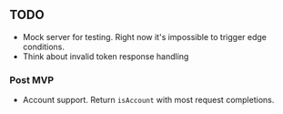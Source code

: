 ## TODO

* Mock server for testing. Right now it's impossible to trigger edge conditions.
* Think about invalid token response handling

### Post MVP

* Account support. Return `isAccount` with most request completions.
